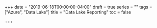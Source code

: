 +++
date = "2019-06-18T00:00:00-04:00"
draft = true
series = ""
tags = ["Azure", "Data Lake"]
title = "Data Lake Reporting"
toc = false

+++
